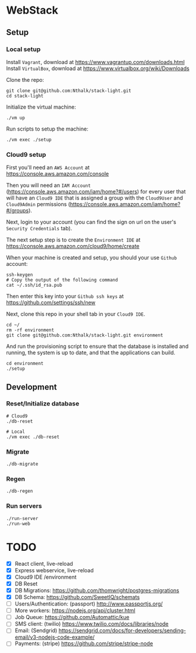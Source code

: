# WebStack

## Setup

### Local setup

Install `Vagrant`, download at https://www.vagrantup.com/downloads.html
Install `VirtualBox`, download at https://www.virtualbox.org/wiki/Downloads

Clone the repo:

    git clone git@github.com:Nthalk/stack-light.git
    cd stack-light
    
Initialize the virtual machine:

    ./vm up
    
Run scripts to setup the machine:

    ./vm exec ./setup
    
### Cloud9 setup

First you'll need an `AWS Account` at https://console.aws.amazon.com/console

Then you will need an `IAM Account` (https://console.aws.amazon.com/iam/home?#/users) for every user that will have an `Cloud9 IDE` that is assigned a group with the `Cloud9User` and `Cloud9Admin` permissions (https://console.aws.amazon.com/iam/home?#/groups).

Next, login to your account (you can find the sign on url on the user's `Security Credentials` tab).

The next setup step is to create the `Environment IDE` at https://console.aws.amazon.com/cloud9/home/create

When your machine is created and setup, you should your use `Github` account:

    ssh-keygen
    # Copy the output of the following command
    cat ~/.ssh/id_rsa.pub 

Then enter this key into your `Github ssh keys` at https://github.com/settings/ssh/new

Next, clone this repo in your shell tab in your `Cloud9 IDE`.

    cd ~/
    rm -rf environment
    git clone git@github.com:Nthalk/stack-light.git environment
    
And run the provisioning script to ensure that the database is installed and running, the system is
up to date, and that the applications can build.

    cd environment
    ./setup

## Development

### Reset/Initialize database

    # Cloud9
    ./db-reset
    
    # Local
    ./vm exec ./db-reset
    
### Migrate
    
    ./db-migrate

### Regen
    ./db-regen
    
### Run servers

    ./run-server
    ./run-web   

# TODO

 - [x] React client, live-reload
 - [x] Express webservice, live-reload
 - [x] Cloud9 IDE /environment
 - [x] DB Reset
 - [x] DB Migrations: https://github.com/thomwright/postgres-migrations
 - [x] DB Schema: https://github.com/SweetIQ/schemats
 - [ ] Users/Authentication: (passport) http://www.passportjs.org/
 - [ ] More workers: https://nodejs.org/api/cluster.html
 - [ ] Job Queue: https://github.com/Automattic/kue
 - [ ] SMS client: (twilio) https://www.twilio.com/docs/libraries/node
 - [ ] Email: (Sendgrid) https://sendgrid.com/docs/for-developers/sending-email/v3-nodejs-code-example/
 - [ ] Payments: (stripe) https://github.com/stripe/stripe-node
